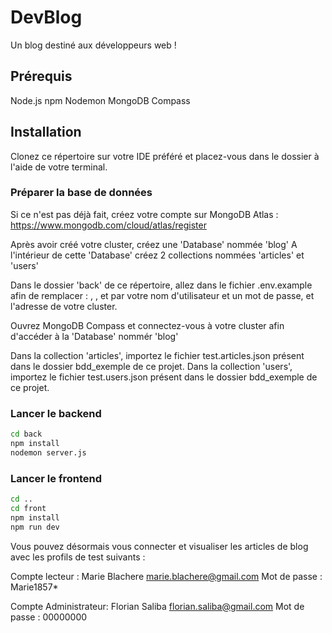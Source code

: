 # DevBlog

Un blog destiné aux développeurs web !

## Prérequis 

Node.js 
npm
Nodemon 
MongoDB Compass


## Installation 



Clonez ce répertoire sur votre IDE préféré et placez-vous dans le dossier à l'aide de votre terminal.

### Préparer la base de données 

Si ce n'est pas déjà fait, créez votre compte sur MongoDB Atlas :
https://www.mongodb.com/cloud/atlas/register

Après avoir créé votre cluster, créez une 'Database' nommée 'blog'
A l'intérieur de cette 'Database' créez 2 collections nommées 'articles' et 'users'

Dans le dossier 'back' de ce répertoire, allez dans le fichier .env.example afin de remplacer : <username>, <password>, et <cluster-address> par votre nom d'utilisateur et un mot de passe, et l'adresse de votre cluster. 

Ouvrez MongoDB Compass et connectez-vous à votre cluster afin d'accéder à la 'Database' nommér 'blog'

Dans la collection 'articles', importez le fichier test.articles.json présent dans le dossier bdd_exemple de ce projet. 
Dans la collection 'users', importez le fichier test.users.json présent dans le dossier bdd_exemple de ce projet. 

### Lancer le backend 

```bash
cd back
npm install
nodemon server.js
```

### Lancer le frontend 

```bash
cd ..
cd front
npm install
npm run dev
```


Vous pouvez désormais vous connecter et visualiser les articles de blog avec les profils de test suivants : 

Compte lecteur : 
Marie 
Blachere
marie.blachere@gmail.com
Mot de passe : Marie1857*

Compte Administrateur: 
Florian 
Saliba
florian.saliba@gmail.com
Mot de passe : 00000000




